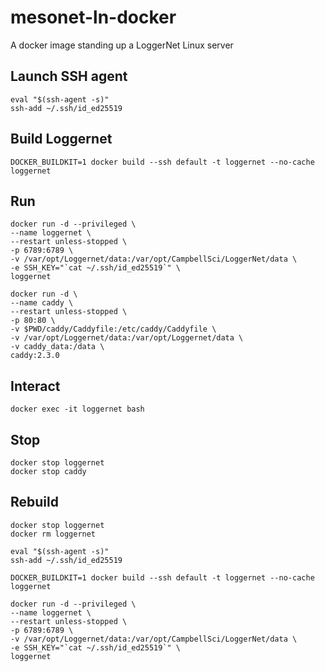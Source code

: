 # mesonet-ln-docker
A docker image standing up a LoggerNet Linux server

## Launch SSH agent
```
eval "$(ssh-agent -s)"
ssh-add ~/.ssh/id_ed25519
```

## Build Loggernet
```
DOCKER_BUILDKIT=1 docker build --ssh default -t loggernet --no-cache loggernet
```

## Run
```
docker run -d --privileged \
--name loggernet \
--restart unless-stopped \
-p 6789:6789 \
-v /var/opt/Loggernet/data:/var/opt/CampbellSci/LoggerNet/data \
-e SSH_KEY="`cat ~/.ssh/id_ed25519`" \
loggernet

docker run -d \
--name caddy \
--restart unless-stopped \
-p 80:80 \
-v $PWD/caddy/Caddyfile:/etc/caddy/Caddyfile \
-v /var/opt/Loggernet/data:/var/opt/Loggernet/data \
-v caddy_data:/data \
caddy:2.3.0
```

## Interact
```
docker exec -it loggernet bash

```

## Stop
```
docker stop loggernet
docker stop caddy
```

## Rebuild
```
docker stop loggernet
docker rm loggernet

eval "$(ssh-agent -s)"
ssh-add ~/.ssh/id_ed25519

DOCKER_BUILDKIT=1 docker build --ssh default -t loggernet --no-cache loggernet

docker run -d --privileged \
--name loggernet \
--restart unless-stopped \
-p 6789:6789 \
-v /var/opt/Loggernet/data:/var/opt/CampbellSci/LoggerNet/data \
-e SSH_KEY="`cat ~/.ssh/id_ed25519`" \
loggernet

```